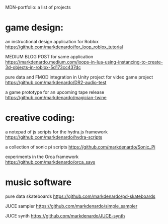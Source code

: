 MDN-portfolio: a list of projects

 # game design:

an instructional design application for Roblox
https://github.com/markdenardo/for_loop_roblox_tutorial

MEDIUM BLOG POST for same application
https://markdenardo.medium.com/loops-in-lua-using-instancing-to-create-3d-objects-in-roblox-5d173cc437dc

pure data and FMOD integration in Unity project for video game project
https://github.com/markdenardo/DR2-audio-test

a game prototype for an upcoming tape release
https://github.com/markdenardo/magician-twine

# creative coding:

a notepad of js scripts for the hydra.js framework
https://github.com/markdenardo/hydra-scripts

a collection of sonic pi scripts
https://github.com/markdenardo/Sonic_Pi

experiments in the Orca framework
https://github.com/markdenardo/orca_savs

# music software

pure data skateboards
https://github.com/markdenardo/pd-skateboards

JUCE sampler
https://github.com/markdenardo/simple_sampler

JUCE synth
https://github.com/markdenardo/JUCE-synth


